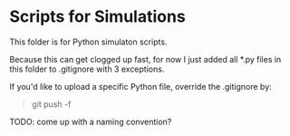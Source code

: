 # Scripts for Simulations

This folder is for Python simulaton scripts.

Because this can get clogged up fast, for now I just added all *.py files in this folder to .gitignore with 3 exceptions. 

If you'd like to upload a specific Python file, override the .gitignore by:
>git push -f

TODO: come up with a naming convention?